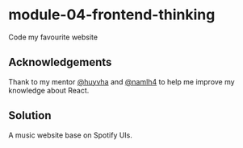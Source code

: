# module-04-frontend-thinking

Code my favourite website

## Acknowledgements

Thank to my mentor [@huyvha](huyvha@vng.com.vn) and [@namlh4](namlh4@vng.com.vn) to help me improve my knowledge about React.

## Solution

A music website base on Spotify UIs.
